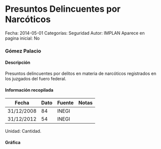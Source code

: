 Presuntos Delincuentes por Narcóticos
=====

Fecha: 2014-05-01
Categorías: Seguridad
Autor: IMPLAN
Aparece en pagina inicial: No

### Gómez Palacio

#### Descripción

Presuntos delincuentes por delitos en materia de narcóticos registrados en los juzgados del fuero federal.

#### Información recopilada

<table class="table table-hover table-bordered matriz">
  <thead>
    <tr><th>Fecha</th><th>Dato</th><th>Fuente</th><th>Notas</th></tr>
  </thead>
  <tbody>
    <tr><td class="centrado">31/12/2008</td><td class="derecha">84</td><td>INEGI</td><td></td></tr>
    <tr><td class="centrado">31/12/2012</td><td class="derecha">54</td><td>INEGI</td><td></td></tr>
  </tbody>
</table>

Unidad: Cantidad.

#### Gráfica

<div id="Morrisluqxxiyk" class="grafica"></div>
  <!-- JAVASCRIPT DE LA GRAFICA EN Morrisluqxxiyk -->
  <script>
  new Morris.Line({
    element: 'Morrisluqxxiyk',
    data: [
      { fecha: '2008-12-31', dato: 84 },
      { fecha: '2012-12-31', dato: 54 }
    ],
    xkey: 'fecha',
    ykeys: ['dato'],
    labels: ['Dato'],
    lineColors: ['#FF5B02'],
    xLabelFormat: function(d) {
      return d.getDate()+'/'+(d.getMonth()+1)+'/'+d.getFullYear();
    },
    dateFormat: function (ts) {
      var d = new Date(ts);
      return d.getDate() + '/' + (d.getMonth() + 1) + '/' + d.getFullYear();
    }
  });
  </script>
